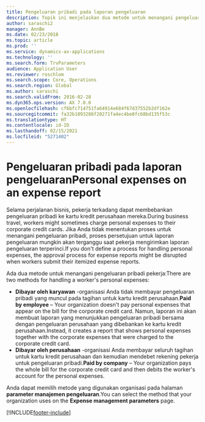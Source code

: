 ```yaml
---
title: Pengeluaran pribadi pada laporan pengeluaran
description: Topik ini menjelaskan dua metode untuk menangani pengeluaran pribadi pekerja di Microsoft Dynamics 365 Finance.
author: saraschi2
manager: AnnBe
ms.date: 02/23/2018
ms.topic: article
ms.prod: ''
ms.service: dynamics-ax-applications
ms.technology: ''
ms.search.form: TrvParameters
audience: Application User
ms.reviewer: roschlom
ms.search.scope: Core, Operations
ms.search.region: Global
ms.author: saraschi
ms.search.validFrom: 2016-02-28
ms.dyn365.ops.version: AX 7.0.0
ms.openlocfilehash: cf6bfc714751fa64914e684f67d37552b2df162e
ms.sourcegitcommit: fa32b1893286f20271fa4ec4be8fc68bd135f53c
ms.translationtype: HT
ms.contentlocale: id-ID
ms.lasthandoff: 02/15/2021
ms.locfileid: "5271402"
---
```

# <a name="personal-expenses-on-an-expense-report"></a><span data-ttu-id="917dd-103">Pengeluaran pribadi pada laporan pengeluaran</span><span class="sxs-lookup"><span data-stu-id="917dd-103">Personal expenses on an expense report</span></span>

<span data-ttu-id="917dd-104">Selama perjalanan bisnis, pekerja terkadang dapat membebankan pengeluaran pribadi ke kartu kredit perusahaan mereka.</span><span class="sxs-lookup"><span data-stu-id="917dd-104">During business travel, workers might sometimes charge personal expenses to their corporate credit cards.</span></span> <span data-ttu-id="917dd-105">Jika Anda tidak menentukan proses untuk menangani pengeluaran pribadi, proses persetujuan untuk laporan pengeluaran mungkin akan terganggu saat pekerja mengirimkan laporan pengeluaran terperinci.</span><span class="sxs-lookup"><span data-stu-id="917dd-105">If you don't define a process for handling personal expenses, the approval process for expense reports might be disrupted when workers submit their itemized expense reports.</span></span> 

<span data-ttu-id="917dd-106">Ada dua metode untuk menangani pengeluaran pribadi pekerja:</span><span class="sxs-lookup"><span data-stu-id="917dd-106">There are two methods for handling a worker's personal expenses:</span></span>

- <span data-ttu-id="917dd-107">**Dibayar oleh karyawan** -organisasi Anda tidak membayar pengeluaran pribadi yang muncul pada tagihan untuk kartu kredit perusahaan.</span><span class="sxs-lookup"><span data-stu-id="917dd-107">**Paid by employee** – Your organization doesn't pay personal expenses that appear on the bill for the corporate credit card.</span></span> <span data-ttu-id="917dd-108">Namun, laporan ini akan membuat laporan yang menunjukkan pengeluaran pribadi bersama dengan pengeluaran perusahaan yang dibebankan ke kartu kredit perusahaan.</span><span class="sxs-lookup"><span data-stu-id="917dd-108">Instead, it creates a report that shows personal expenses together with the corporate expenses that were charged to the corporate credit card.</span></span>
- <span data-ttu-id="917dd-109">**Dibayar oleh perusahaan** -organisasi Anda membayar seluruh tagihan untuk kartu kredit perusahaan dan kemudian mendebet rekening pekerja untuk pengeluaran pribadi.</span><span class="sxs-lookup"><span data-stu-id="917dd-109">**Paid by company** – Your organization pays the whole bill for the corporate credit card and then debits the worker's account for the personal expenses.</span></span>

<span data-ttu-id="917dd-110">Anda dapat memilih metode yang digunakan organisasi pada halaman **parameter manajemen pengeluaran**.</span><span class="sxs-lookup"><span data-stu-id="917dd-110">You can select the method that your organization uses on the **Expense management parameters** page.</span></span>


[!INCLUDE[footer-include](../includes/footer-banner.md)]